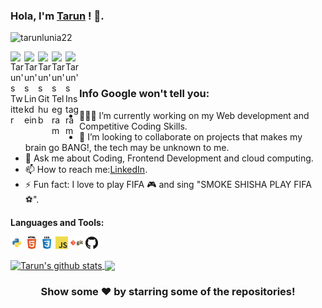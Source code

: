 ### Hola, I'm [Tarun](https://github.com/tarunlunia22) ! 👋.

<p align="left"> <img src="https://komarev.com/ghpvc/?username=tarunlunia22&label=Views&color=blue&style=plastic" alt="tarunlunia22" /> </p>

<a href="https://twitter.com/TarunLunia1">
  <img align="left" alt="Tarun's Twitter" width="22px" src="https://cdn.jsdelivr.net/npm/simple-icons@v3/icons/twitter.svg" />
</a>
<a href="https://www.linkedin.com/in/tarun-lunia-630871194/">
  <img align="left" alt="Tarun's Linkdein" width="22px" src="https://cdn.jsdelivr.net/npm/simple-icons@v3/icons/linkedin.svg" />
</a>
<a href="https://github.com/tarunlunia22">
  <img align="left" alt="Tarun's Github" width="22px" src="https://cdn.jsdelivr.net/npm/simple-icons@v3/icons/github.svg" />
</a>
<a href="https://t.me/Tarunlunia22">
  <img align="left" alt="Tarun's Telegram" width="22px" src="https://cdn.jsdelivr.net/npm/simple-icons@v3/icons/telegram.svg" />
</a>
<a href="https://www.instagram.com/tarun.lunia22/">
  <img align="left" alt="Tarun's Instagram" width="22px" src="https://cdn.jsdelivr.net/npm/simple-icons@v3/icons/instagram.svg" />
</a>

<br/>
<br/>

### Info Google won't tell you:

- 👨🏻‍💻 I’m currently working on my Web development and Competitive Coding Skills.
- 👯 I’m looking to collaborate on projects that makes my brain go BANG!, the tech may be unknown to me.
- 💬 Ask me about Coding, Frontend Development and cloud computing.
- 📫 How to reach me:[LinkedIn](https://linkedin.com/in/tarun-lunia-630871194).
- ⚡ Fun fact: I love to play FIFA 🎮 and sing "SMOKE SHISHA PLAY FIFA ⚽️".

**Languages and Tools:**  

<code><img height="20" src="https://raw.githubusercontent.com/github/explore/80688e429a7d4ef2fca1e82350fe8e3517d3494d/topics/python/python.png"></code>
<code><img height="20" src="https://raw.githubusercontent.com/github/explore/80688e429a7d4ef2fca1e82350fe8e3517d3494d/topics/html/html.png"></code>
<code><img height="20" src="https://raw.githubusercontent.com/github/explore/80688e429a7d4ef2fca1e82350fe8e3517d3494d/topics/css/css.png"></code>
<code><img height="20" src="https://raw.githubusercontent.com/github/explore/80688e429a7d4ef2fca1e82350fe8e3517d3494d/topics/javascript/javascript.png"></code>
<code><img height="20" src="https://raw.githubusercontent.com/github/explore/80688e429a7d4ef2fca1e82350fe8e3517d3494d/topics/git/git.png"></code>
<code><img height="20" src="https://raw.githubusercontent.com/github/explore/78df643247d429f6cc873026c0622819ad797942/topics/github/github.png"></code>  

<a href="https://github.com/tarunlunia22">
  <img align="center" src="https://github-readme-stats.vercel.app/api?username=tarunlunia22&show_icons=true&theme=light&line_height=27" alt="Tarun's github stats"/>
 </a>
 <a href="https://github.com/tarunlunia22">
   <img align="center" src="https://github-readme-stats.vercel.app/api/top-langs/?username=tarunlunia22&theme=light&hide_langs_below=1" />
 </a>
 
<div align="center">

### Show some ❤️ by starring some of the repositories!

</div>
